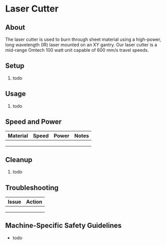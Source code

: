 # Laser Cutter

## About

The laser cutter is used to burn through sheet material using a high-power, long wavelength (IR) laser mounted on an XY gantry. Our laser cutter is a mid-range Omtech 100 watt unit capable of 600 mm/s travel speeds.

## Setup

1. todo

## Usage

1. todo

## Speed and Power

| Material | Speed | Power | Notes |
| ----- | ------ | ----- | ------ |
|  |  |  |  |
|  |  |  |  |
|  |  |  |  |

## Cleanup

1. todo

## Troubleshooting

| Issue | Action |
| ----- | ------ |
|  |  |
|  |  |
|  |  |

## Machine-Specific Safety Guidelines

- todo

